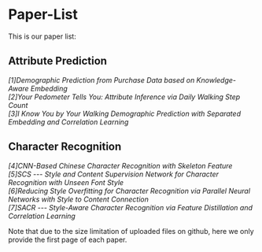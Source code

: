 # Paper-List

This is our paper list:

##  Attribute Prediction

 *[1]Demographic Prediction from Purchase Data based on Knowledge-Aware Embedding* <br>
 *[2]Your Pedometer Tells You: Attribute Inference via Daily Walking Step Count* <br>
 *[3]I Know You by Your Walking Demographic Prediction with Separated Embedding and Correlation Learning* <br>

##  Character Recognition
 *[4]CNN-Based Chinese Character Recognition with Skeleton Feature* <br>
 *[5]SCS --- Style and Content Supervision Network for Character Recognition with Unseen Font Style* <br>
 *[6]Reducing Style Overfitting for Character Recognition via Parallel Neural Networks with Style to Content Connection* <br>
 *[7]SACR --- Style-Aware Character Recognition via Feature Distillation and Correlation Learning* <br>


Note that due to the size limitation of uploaded files on github, here we only provide the first page of each paper. 
